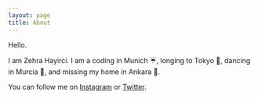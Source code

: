 ```yaml
---
layout: page
title: About
---
```


Hello.

I am Zehra Hayirci. I am a coding in Munich ☔, longing to Tokyo 🌸,  dancing in Murcia 💃, and missing my home in Ankara 🍁.

You can follow me on [Instagram](https://www.instagram.com/days.of.zehra/) or [Twitter](https://twitter.com/zehayirci).

